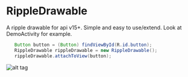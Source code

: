 # RippleDrawable
A ripple drawable for api v15+. Simple and easy to use/extend. Look at DemoActivity for example.



```java
   Button button = (Button) findViewById(R.id.button);
   RippleDrawable rippleDrawable = new RippleDrawable();
   rippleDrawable.attachToView(button);
```
  

![alt tag](http://g.recordit.co/19PufmsrAT.gif)
